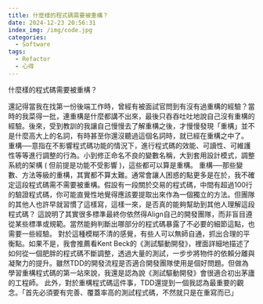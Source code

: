 ```yaml
---
title: 什麼樣的程式碼需要被重構？
date: 2024-12-23 20:56:31
index_img: /img/code.jpg
categories:
  - Software
tags: 
  - Refactor
  - 心得
---
```


什麼樣的程式碼需要被重構？

還記得當我在找第一份後端工作時，曾經有被面試官問到有沒有過重構的經驗？當時的我菜得一批，連重構是什麼都講不出來，最後只吞吞吐吐地說自己沒有重構的經驗。後來，受到教訓的我讓自己慢慢去了解重構之後，才慢慢發現「重構」並不是什麼高大上的名詞，有時甚至你還沒聽過這個名詞時，就已經在重構之中了。
重構──意指在不影響程式碼功能的情況下，進行程式碼的效能、可讀性、可維護性等等進行調整的行為。小到修正命名不良的變數名稱，大到套用設計模式，調整系統的架構 ( 但前提是功能不受影響 )，這些都可以算是重構。
重構──那些變數、方法等級的重構，其實都不算太難。通常會讓人困惑的點更多是在於，我不確定這段程式碼需不需要被重構。假設有一段關於交易的程式碼，中間有超過100行的驗證程式碼，你可能直覺性地覺得應該要提取出來作為一個獨立的方法。但團隊的其他人也許早就習慣了這樣寫，這樣一來，是否真的能夠幫助到其他人理解這段程式碼？
這說明了其實很多標準最終你依然得Align自己的開發團隊，而非盲目遵從某些標準或規範。當然能夠判斷出哪部分的程式碼暴露了不必要的細節這點，也需要一些經驗。
對於這種模糊不清的感覺，有些人可以無師自通，抓出合理的平衡點。如果不是，我會推薦看Kent Beck的《測試驅動開發》，裡面詳細地描述了如何從一個肥胖的程式碼不斷調整，透過大量的測試，一步步將物件的依賴分離與凝聚力的提升。雖然TDD的開發流程是否適合開發團隊使用是個好問題。但做為學習重構程式碼的第一站來說，我還是認為說《測試驅動開發》會很適合初出茅廬的工程師。
此外，對於重構程式碼這件事，TDD還提到一個我認為最重要的觀念。「首先必須要有完善、覆蓋率高的測試程式碼，不然就只是在重寫而已」
